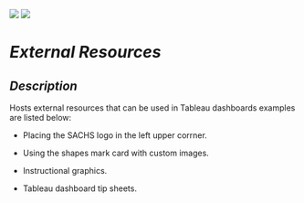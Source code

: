 ![](https://img.shields.io/badge/Development%20Status-Production-brightgreen)
![](https://img.shields.io/badge/Report%20Type-Tableau%20Resources-blue)


# *External Resources*



## *Description*

Hosts external resources that can be used in Tableau dashboards examples are listed below:

* Placing the SACHS logo in the left upper corrner.

* Using the shapes mark card with custom images.

* Instructional graphics.

* Tableau dashboard tip sheets.




